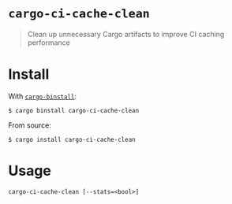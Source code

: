 # `cargo-ci-cache-clean`

> Clean up unnecessary Cargo artifacts to improve CI caching performance

# Install

With [`cargo-binstall`]:

```console
$ cargo binstall cargo-ci-cache-clean
```

From source:

```console
$ cargo install cargo-ci-cache-clean
```

# Usage

```console
cargo-ci-cache-clean [--stats=<bool>]
```

[`cargo-binstall`]: https://github.com/cargo-bins/cargo-binstall
